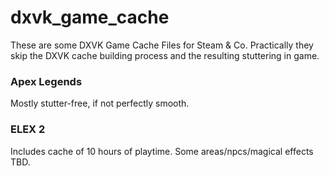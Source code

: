 # dxvk_game_cache
These are some DXVK Game Cache Files for Steam & Co.
Practically they skip the DXVK cache building process and the resulting stuttering in game.

### Apex Legends
Mostly stutter-free, if not perfectly smooth.

### ELEX 2
Includes cache of 10 hours of playtime. Some areas/npcs/magical effects TBD.
